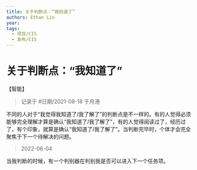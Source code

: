 ```yaml
---
title: 关于判断点：“我知道了”
authors: Ethan Lin
year:
tags:
  - 项目/CIS 
  - 发布/CIS 
---
```



# 关于判断点：“我知道了”





<category>【智能】</category>

> 记录于 #日期/2021-08-18 于月港


不同的人对于“我觉得我知道了/我了解了”的判断点是不一样的。有的人觉得必须能够完全理解才算是确认“我知道了/我了解了”，有的人觉得阅读过了，经历过了，有个印象，就算是确认“我知道了/我了解了”。当判断完毕时，个体才会完全聚焦于下一个待解决的问题。

> 2022-06-04 

当我判断的时候，有一个判别器在判别我是否可以进入下一个任务项。
